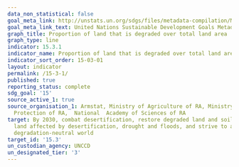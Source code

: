 ```yaml
---
data_non_statistical: false
goal_meta_link: http://unstats.un.org/sdgs/files/metadata-compilation/Metadata-Goal-15.pdf
goal_meta_link_text: United Nations Sustainable Development Goals Metadata (pdf 456kB)
graph_title: Proportion of land that is degraded over total land area
graph_type: line
indicator: 15.3.1
indicator_name: Proportion of land that is degraded over total land area
indicator_sort_order: 15-03-01
layout: indicator
permalink: /15-3-1/
published: true
reporting_status: complete
sdg_goal: '15'
source_active_1: true
source_organisation_1: Armstat, Ministry of Agriculture of RA, Ministry of Nature
  Protection of RA,  National  Academy of Sciences of RA
target: By 2030, combat desertification, restore degraded land and soil, including
  land affected by desertification, drought and floods, and strive to achieve a land
  degradation-neutral world
target_id: '15.3'
un_custodian_agency: UNCCD
un_designated_tier: '3'
---
```


